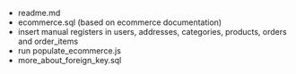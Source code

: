 - readme.md
- ecommerce.sql (based on ecommerce documentation)
- insert manual registers in users, addresses, categories, products, orders and order_items
- run populate_ecommerce.js
- more_about_foreign_key.sql

